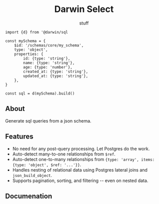 <h1 align="center">Darwin Select</h1>

<p align="center">
stuff
</p>

```
import {d} from '@darwin/sql

const mySchema = {
    $id: '/schemas/core/my_schema',
    type: 'object',
    properties: {
        id: {type: 'string'},
        name: {type: 'string'},
        age: {type: 'number'},
        created_at: {type: 'string'},
        updated_at: {type: 'string'},
    },
}

const sql = d(mySchema).build()

```

## About

Generate sql queries from a json schema.

## Features
- No need for any post-query processing. Let Postgres do the work.
- Auto-detect many-to-one relationships from ```$ref```.
- Auto-detect one-to-many relationships from ```{type: 'array', items: {type: 'object', $ref: '...'}}```.
- Handles nesting of relational data using Postgres lateral joins and ```json_build_object```.
- Supports pagination, sorting, and filtering -- even on nested data.

## Documenation